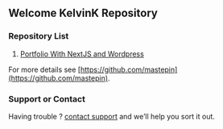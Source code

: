 ## Welcome KelvinK Repository


### Repository List


 1. [Portfolio With NextJS and Wordpress](https://repo.kelvink.id/serverside-portfolio/)


For more details see [https://github.com/mastepin](https://github.com/mastepin).


### Support or Contact

Having trouble ? [contact support](https://contact.kelvink.id) and we’ll help you sort it out.
